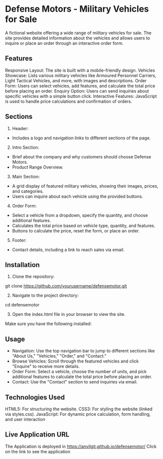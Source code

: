 # Defense Motors - Military Vehicles for Sale

A fictional website offering a wide range of military vehicles for sale. The site provides detailed information about the vehicles and allows users to inquire or place an order through an interactive order form.

## Features

Responsive Layout: The site is built with a mobile-friendly design.
Vehicles Showcase: Lists various military vehicles like Armoured Personnel Carriers, Light Tactical Vehicles, and more, with images and descriptions.
Order Form: Users can select vehicles, add features, and calculate the total price before placing an order.
Enquiry Option: Users can send inquiries about specific vehicles with a simple button click.
Interactive Features: JavaScript is used to handle price calculations and confirmation of orders.

## Sections
1. Header:

- Includes a logo and navigation links to different sections of the page.

2. Intro Section:

- Brief about the company and why customers should choose Defense Motors.
- Product Range Overview.

3. Main Section:

- A grid display of featured military vehicles, showing their images, prices, and categories.
- Users can inquire about each vehicle using the provided buttons.

4. Order Form:

- Select a vehicle from a dropdown, specify the quantity, and choose additional features.
- Calculates the total price based on vehicle type, quantity, and features.
- Buttons to calculate the price, reset the form, or place an order.

5. Footer:

- Contact details, including a link to reach sales via email.

## Installation
1. Clone the repository:
   
git clone https://github.com/yourusername/defensemotor.git

2. Navigate to the project directory:

cd defensemotor

3. Open the index.html file in your browser to view the site.

Make sure you have the following installed:

## Usage
- Navigation: Use the top navigation bar to jump to different sections like "About Us," "Vehicles," "Order," and "Contact."
- Browse Vehicles: Scroll through the featured vehicles and click "Enquire" to receive more details.
- Order Form: Select a vehicle, choose the number of units, and pick additional features to calculate the total price before placing an order.
- Contact: Use the "Contact" section to send inquiries via email.

## Technologies Used
HTML5: For structuring the website.
CSS3: For styling the website (linked via styles.css).
JavaScript: For dynamic price calculation, form handling, and user interaction

## Live Application URL

The Application is deployed in https://anvilgit.github.io/defensemotor/
Click on the link to see the application


